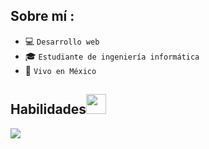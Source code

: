 <div align="center" width="50">
    
</div>



## Sobre mí :

- 💻 `Desarrollo web`
- 🎓 `Estudiante de ingeniería informática`
- 🏡 `Vivo en México`

<h2>Habilidades<img src = "https://media2.giphy.com/media/QssGEmpkyEOhBCb7e1/giphy.gif?cid=ecf05e47a0n3gi1bfqntqmob8g9aid1oyj2wr3ds3mg700bl&rid=giphy.gif" width = 32px> </h2>
<p align="left">
  <a href="https://skillicons.dev">
    <img src="https://skillicons.dev/icons?i=github,vscode,react,astro,js,laravel,tailwind,java,spring,mysql" />
  </a>
</p>



